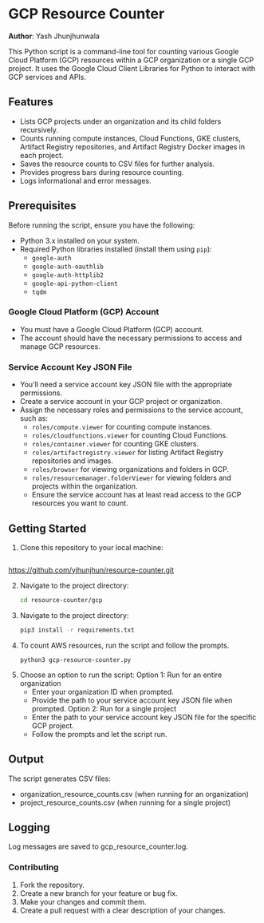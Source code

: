 # GCP Resource Counter

**Author**: Yash Jhunjhunwala

This Python script is a command-line tool for counting various Google Cloud Platform (GCP) resources within a GCP organization or a single GCP project. It uses the Google Cloud Client Libraries for Python to interact with GCP services and APIs.

## Features

- Lists GCP projects under an organization and its child folders recursively.
- Counts running compute instances, Cloud Functions, GKE clusters, Artifact Registry repositories, and Artifact Registry Docker images in each project.
- Saves the resource counts to CSV files for further analysis.
- Provides progress bars during resource counting.
- Logs informational and error messages.

## Prerequisites

Before running the script, ensure you have the following:

- Python 3.x installed on your system.
- Required Python libraries installed (install them using `pip`):
  - `google-auth`
  - `google-auth-oauthlib`
  - `google-auth-httplib2`
  - `google-api-python-client`
  - `tqdm`
 
### Google Cloud Platform (GCP) Account

- You must have a Google Cloud Platform (GCP) account.
- The account should have the necessary permissions to access and manage GCP resources.

### Service Account Key JSON File

- You'll need a service account key JSON file with the appropriate permissions.
- Create a service account in your GCP project or organization.
- Assign the necessary roles and permissions to the service account, such as:
  - `roles/compute.viewer` for counting compute instances.
  - `roles/cloudfunctions.viewer` for counting Cloud Functions.
  - `roles/container.viewer` for counting GKE clusters.
  - `roles/artifactregistry.viewer` for listing Artifact Registry repositories and images.
  - `roles/browser` for viewing organizations and folders in GCP.
  - `roles/resourcemanager.folderViewer` for viewing folders and projects within the organization.
  - Ensure the service account has at least read access to the GCP resources you want to count.

## Getting Started

1. Clone this repository to your local machine:

   ```bash
  https://github.com/yjhunjhun/resource-counter.git

2. Navigate to the project directory:
   ```bash
   cd resource-counter/gcp

3. Navigate to the project directory:
   ```bash
   pip3 install -r requirements.txt

4. To count AWS resources, run the script and follow the prompts.
   ```shell
   python3 gcp-resource-counter.py

5. Choose an option to run the script:
  Option 1: Run for an entire organization
    - Enter your organization ID when prompted.
    - Provide the path to your service account key JSON file when prompted.
  Option 2: Run for a single project
    - Enter the path to your service account key JSON file for the specific GCP project.
    - Follow the prompts and let the script run.
  
## Output
The script generates CSV files:
 - organization_resource_counts.csv (when running for an organization)
 - project_resource_counts.csv (when running for a single project)

## Logging
Log messages are saved to gcp_resource_counter.log.

### Contributing
1. Fork the repository.
2. Create a new branch for your feature or bug fix.
3. Make your changes and commit them.
4. Create a pull request with a clear description of your changes.
